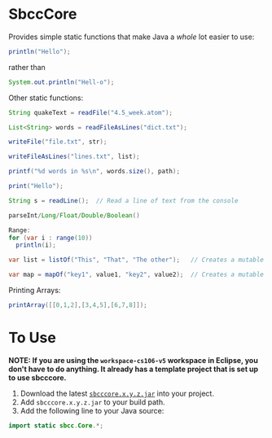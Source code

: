 # SbccCore
Provides simple static functions that make Java a *whole* lot easier to use:

```java
println("Hello");
```
rather than 
```java
System.out.println("Hell-o");
```
Other static functions:
```java
String quakeText = readFile("4.5_week.atom");

List<String> words = readFileAsLines("dict.txt");

writeFile("file.txt", str);

writeFileAsLines("lines.txt", list);

printf("%d words in %s\n", words.size(), path);

print("Hello");

String s = readLine();  // Read a line of text from the console

parseInt/Long/Float/Double/Boolean()

Range:
for (var i : range(10))
  println(i);

var list = listOf("This", "That", "The other");   // Creates a mutable ArrayList.  Supports up to 10 values.

var map = mapOf("key1", value1, "key2", value2);  // Creates a mutable HashMap.  Supports up to 10 key/value pairs.
```
Printing Arrays:
```java
printArray([[0,1,2],[3,4,5],[6,7,8]]);
```

# To Use
**NOTE:  If you are using the `workspace-cs106-v5` workspace in Eclipse, you don't have to do anything.  It already has a template project that is set up to use sbcccore.**

1. Download the latest [`sbcccore.x.y.z.jar`](https://github.com/ProfessorStrenn/SbccCore/releases) into your project.
2. Add `sbcccore.x.y.z.jar` to your build path.
3. Add the following line to your Java source:
```java
import static sbcc.Core.*;
